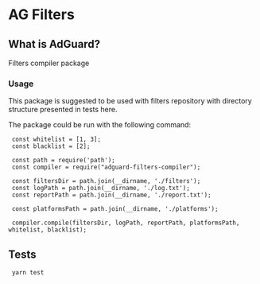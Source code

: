 # AG Filters

## What is AdGuard?

Filters compiler package

### Usage

This package is suggested to be used with filters repository with directory structure presented in tests here.

The package could be run with the following command:

```
 const whitelist = [1, 3];
 const blacklist = [2];
 
 const path = require('path');
 const compiler = require("adguard-filters-compiler");
 
 const filtersDir = path.join(__dirname, './filters');
 const logPath = path.join(__dirname, './log.txt');
 const reportPath = path.join(__dirname, './report.txt');
 
 const platformsPath = path.join(__dirname, './platforms');
 
 compiler.compile(filtersDir, logPath, reportPath, platformsPath, whitelist, blacklist);
```

## Tests

```
 yarn test
```
